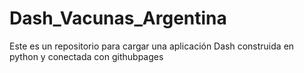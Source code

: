 # Dash_Vacunas_Argentina
Este es un repositorio para cargar una aplicación Dash construida en python y conectada con githubpages
